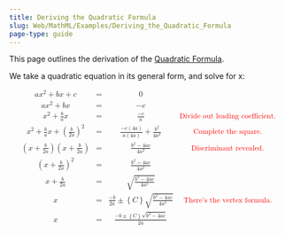 ```yaml
---
title: Deriving the Quadratic Formula
slug: Web/MathML/Examples/Deriving_the_Quadratic_Formula
page-type: guide
---
```




This page outlines the derivation of the [Quadratic Formula](https://en.wikipedia.org/wiki/Quadratic_formula).

We take a quadratic equation in its general form, and solve for x:

<!-- prettier-ignore-start -->
<math display="block">
  <semantics>
    <mtable>
      <mtr>
        <mtd>
          <mrow>
            <mrow>
              <mrow>
                <mrow>
                  <mi>a</mi>
                  <mo>&#x2062;<!-- INVISIBLE TIMES --></mo>
                  <msup>
                    <mi>x</mi>
                    <mn>2</mn>
                  </msup>
                </mrow>
                <mo>+</mo>
                <mi>b</mi>
                <mo>&#x2062;<!-- INVISIBLE TIMES --></mo>
                <mi>x</mi>
              </mrow>
              <mo>+</mo>
              <mi>c</mi>
            </mrow>
          </mrow>
        </mtd>
        <mtd>
          <mo>=</mo>
        </mtd>
        <mtd>
          <mn>0</mn>
        </mtd>
      </mtr>
      <mtr>
        <mtd>
          <mrow>
            <mrow>
              <mi>a</mi>
              <mo>&#x2062;<!-- INVISIBLE TIMES --></mo>
              <msup>
                <mi>x</mi>
                <mn>2</mn>
              </msup>
            </mrow>
            <mo>+</mo>
            <mi>b</mi>
            <mo>&#x2062;<!-- INVISIBLE TIMES --></mo>
            <mi>x</mi>
          </mrow>
        </mtd>
        <mtd>
          <mo>=</mo>
        </mtd>
        <mtd>
          <mo>−</mo>
          <mi>c</mi>
        </mtd>
      </mtr>
      <mtr>
        <mtd>
          <mrow>
            <mrow>
              <msup>
                <mi>x</mi>
                <mn>2</mn>
              </msup>
            </mrow>
            <mo>+</mo>
            <mfrac>
              <mi>b</mi>
              <mi>a</mi>
            </mfrac>
            <mo>⁤</mo>
            <mi>x</mi>
          </mrow>
        </mtd>
        <mtd>
          <mo>=</mo>
        </mtd>
        <mtd>
          <mfrac>
            <mrow>
              <mo>−</mo>
              <mi>c</mi>
            </mrow>
            <mi>a</mi>
          </mfrac>
        </mtd>
        <mtd>
          <mrow>
            <mtext style="color: red; font-size: 10pt;">Divide out leading coefficient.</mtext>
          </mrow>
        </mtd>
      </mtr>
      <mtr>
        <mtd>
          <mrow>
            <mrow>
              <mrow>
                <msup>
                  <mi>x</mi>
                  <mn>2</mn>
                </msup>
              </mrow>
              <mo>+</mo>
              <mfrac>
                <mrow>
                  <mi>b</mi>
                </mrow>
                <mi>a</mi>
              </mfrac>
              <mo>⁤</mo>
              <mi>x</mi>
              <mo>+</mo>
              <msup>
                <mrow>
                  <mo>(</mo>
                  <mfrac>
                    <mrow>
                      <mi>b</mi>
                    </mrow>
                    <mrow>
                      <mn>2</mn>
                      <mi>a</mi>
                    </mrow>
                  </mfrac>
                  <mo>)</mo>
                </mrow>
                <mn>2</mn>
              </msup>
            </mrow>
          </mrow>
        </mtd>
        <mtd>
          <mo>=</mo>
        </mtd>
        <mtd>
          <mrow>
            <mfrac>
              <mrow>
                <mo>−</mo>
                <mi>c</mi>
                <mo>(</mo>
                <mn>4</mn>
                <mi>a</mi>
                <mo>)</mo>
              </mrow>
              <mrow>
                <mi>a</mi>
                <mo>(</mo>
                <mn>4</mn>
                <mi>a</mi>
                <mo>)</mo>
              </mrow>
            </mfrac>
            <mo>+</mo>
            <mfrac>
              <mrow>
                <msup>
                  <mi>b</mi>
                  <mn>2</mn>
                </msup>
              </mrow>
              <mrow>
                <mn>4</mn>
                <msup>
                  <mi>a</mi>
                  <mn>2</mn>
                </msup>
              </mrow>
            </mfrac>
          </mrow>
        </mtd>
        <mtd>
          <mrow>
            <mtext style="color: red; font-size: 10pt;">Complete the square.</mtext>
          </mrow>
        </mtd>
      </mtr>
      <mtr>
        <mtd>
          <mrow>
            <mrow>
              <mo>(</mo>
              <mi>x</mi>
              <mo>+</mo>
              <mfrac>
                <mrow>
                  <mi>b</mi>
                </mrow>
                <mrow>
                  <mn>2</mn>
                  <mi>a</mi>
                </mrow>
              </mfrac>
              <mo>)</mo>
              <mo>(</mo>
              <mi>x</mi>
              <mo>+</mo>
              <mfrac>
                <mrow>
                  <mi>b</mi>
                </mrow>
                <mrow>
                  <mn>2</mn>
                  <mi>a</mi>
                </mrow>
              </mfrac>
              <mo>)</mo>
            </mrow>
          </mrow>
        </mtd>
        <mtd>
          <mo>=</mo>
        </mtd>
        <mtd>
          <mfrac>
            <mrow>
              <msup>
                <mi>b</mi>
                <mn>2</mn>
              </msup>
              <mo>−</mo>
              <mn>4</mn>
              <mi>a</mi>
              <mi>c</mi>
            </mrow>
            <mrow>
              <mn>4</mn>
              <msup>
                <mi>a</mi>
                <mn>2</mn>
              </msup>
            </mrow>
          </mfrac>
        </mtd>
        <mtd>
          <mrow>
            <mtext style="color: red; font-size: 10pt;">Discriminant revealed.</mtext>
          </mrow>
        </mtd>
      </mtr>
      <mtr>
        <mtd>
          <mrow>
            <mrow>
              <msup>
                <mrow>
                  <mo>(</mo>
                  <mi>x</mi>
                  <mo>+</mo>
                  <mfrac>
                    <mrow>
                      <mi>b</mi>
                    </mrow>
                    <mrow>
                      <mn>2</mn>
                      <mi>a</mi>
                    </mrow>
                  </mfrac>
                  <mo>)</mo>
                </mrow>
                <mn>2</mn>
              </msup>
            </mrow>
          </mrow>
        </mtd>
        <mtd>
          <mo>=</mo>
        </mtd>
        <mtd>
          <mfrac>
            <mrow>
              <msup>
                <mi>b</mi>
                <mn>2</mn>
              </msup>
              <mo>−</mo>
              <mn>4</mn>
              <mi>a</mi>
              <mi>c</mi>
            </mrow>
            <mrow>
              <mn>4</mn>
              <msup>
                <mi>a</mi>
                <mn>2</mn>
              </msup>
            </mrow>
          </mfrac>
        </mtd>
        <mtd>
          <mrow>
            <mtext style="color: red; font-size: 10pt;"></mtext>
          </mrow>
        </mtd>
      </mtr>
      <mtr>
        <mtd>
          <mrow>
            <mrow>
              <mrow>
                <mi>x</mi>
                <mo>+</mo>
                <mfrac>
                  <mrow>
                    <mi>b</mi>
                  </mrow>
                  <mrow>
                    <mn>2</mn>
                    <mi>a</mi>
                  </mrow>
                </mfrac>
              </mrow>
            </mrow>
          </mrow>
        </mtd>
        <mtd>
          <mo>=</mo>
        </mtd>
        <mtd>
          <msqrt>
            <mfrac>
              <mrow>
                <msup>
                  <mi>b</mi>
                  <mn>2</mn>
                </msup>
                <mo>−</mo>
                <mn>4</mn>
                <mi>a</mi>
                <mi>c</mi>
              </mrow>
              <mrow>
                <mn>4</mn>
                <msup>
                  <mi>a</mi>
                  <mn>2</mn>
                </msup>
              </mrow>
            </mfrac>
          </msqrt>
        </mtd>
        <mtd>
          <mrow>
            <mtext style="color: red; font-size: 10pt;"></mtext>
          </mrow>
        </mtd>
      </mtr>
      <mtr>
        <mtd>
          <mi>x</mi>
        </mtd>
        <mtd>
          <mo>=</mo>
        </mtd>
        <mtd>
          <mfrac>
            <mrow>
              <mo>−</mo>
              <mi>b</mi>
            </mrow>
            <mrow>
              <mn>2</mn>
              <mi>a</mi>
            </mrow>
          </mfrac>
          <mo>±</mo>
          <mrow>
            <mo>{</mo>
            <mi>C</mi>
            <mo>}</mo>
          </mrow>
          <msqrt>
            <mfrac>
              <mrow>
                <msup>
                  <mi>b</mi>
                  <mn>2</mn>
                </msup>
                <mo>−</mo>
                <mn>4</mn>
                <mi>a</mi>
                <mi>c</mi>
              </mrow>
              <mrow>
                <mn>4</mn>
                <msup>
                  <mi>a</mi>
                  <mn>2</mn>
                </msup>
              </mrow>
            </mfrac>
          </msqrt>
        </mtd>
        <mtd>
          <mrow>
            <mtext style="color: red; font-size: 10pt;">There's the vertex formula.</mtext>
          </mrow>
        </mtd>
      </mtr>
      <mtr>
        <mtd>
          <mi>x</mi>
        </mtd>
        <mtd>
          <mo>=</mo>
        </mtd>
        <mtd>
          <mfrac>
            <mrow>
              <mo>−</mo>
              <mi>b</mi>
              <mo>±</mo>
              <mrow>
                <mo>{</mo>
                <mi>C</mi>
                <mo>}</mo>
              </mrow>
              <msqrt>
                <msup>
                  <mi>b</mi>
                  <mn>2</mn>
                </msup>
                <mo>−</mo>
                <mn>4</mn>
                <mi>a</mi>
                <mi>c</mi>
              </msqrt>
            </mrow>
            <mrow>
              <mn>2</mn>
              <mi>a</mi>
            </mrow>
          </mfrac>
        </mtd>
        <mtd>
          <mrow>
            <mtext style="color: red; font-size: 10pt;"></mtext>
          </mrow>
        </mtd>
      </mtr>
    </mtable>
    <annotation encoding="TeX">TODO</annotation>
  </semantics>
</math>
<!-- prettier-ignore-end -->
